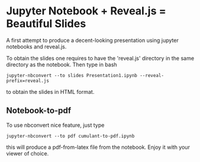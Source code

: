 # Jupyter Notebook + Reveal.js = Beautiful Slides

A first attempt to produce a decent-looking presentation
using jupyter notebooks and reveal.js.

To obtain the slides one requires to have the 'reveal.js'
directory 
in the same directory as the notebook.
Then type in bash
```
jupyter-nbconvert --to slides Presentation1.ipynb --reveal-prefix=reveal.js
```
to obtain the slides in HTML format.

## Notebook-to-pdf

To use nbconvert nice feature, just type
```
jupyter-nbconvert --to pdf cumulant-to-pdf.ipynb
```
this will produce a pdf-from-latex file from the notebook. 
Enjoy it with your viewer of choice. 
